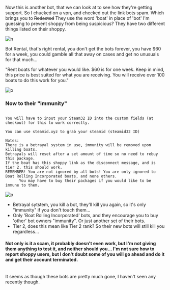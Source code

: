 Now this is another bot, that we can look at to see how they're getting support. So I chucked on a vpn, and checked out the link bots spam. Which brings you to ~~Redacted~~ They use the word 'boat' in place of 'bot' I'm guessing to prevent shoppy from being suspicious? 
They have two different things listed on their shoppy.

![n](https://user-images.githubusercontent.com/42129397/127075540-862ca306-2a69-4168-82ce-aaf8d4b9b2b0.png)


Bot Rental, that's right rental, you don't get the bots forever, you have $60 for a week, you could gamble all that away on cases and get no unusuals for that much...

"Rent boats for whatever you would like. $60 is for one week. Keep in mind, this price is best suited for what you are receiving. You will receive over 100 boats to do this work for you."

![o](https://user-images.githubusercontent.com/42129397/127075553-98325760-cc32-454b-aa33-b3a3e1ea4ffb.png)


### Now to their "immunity"
```That's right, permanent.

You will have to input your Steam32 ID into the custom fields (at checkout) for this to work correctly.

You can use steamid.xyz to grab your steamid (steamid32 ID)

Notes:
There is a betrayal system in use, immunity will be removed upon killing boats.
Betrayals will reset after a set amount of time so no need to rebuy this package.
If the boat has this shoppy link as the disconnect message, and is tier 2, this should work.
REMEMBER! You are not ignored by all bots! You are only ignored to Boat Rolling Incorporated boats, and none others.
      You may have to buy their packages if you would like to be immune to them.
```
![p](https://user-images.githubusercontent.com/42129397/127075565-b71578c5-fbb6-4884-abda-9c39d1f5c02a.png)

* Betrayal sytstem, you kill a bot, they'll kill you again, so it's only "immunity" if you don't touch them...
* Only 'Boat Rolling Incorporated' bots, and they encourage you to buy 'other' bot owners "immunity". Or just another set of their bots.
* Tier 2, does this mean like Tier 2 rank? So their new bots will still kill you regardless...

#### Not only is it a scam, it probably doesn't even work, but I'm not giving them anything to test it, and neither should you... I'm not sure how to report shoppy users, but I don't doubt some of you will go ahead and do it and get their account terminated.

<br>
It seems as though these bots are pretty much gone, I haven't seen any recently though.